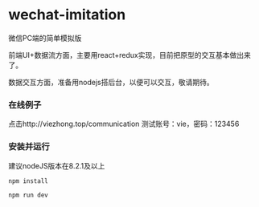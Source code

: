 # wechat-imitation
微信PC端的简单模拟版

前端UI+数据流方面，主要用react+redux实现，目前把原型的交互基本做出来了。

数据交互方面，准备用nodejs搭后台，以便可以交互，敬请期待。

### 在线例子

点击http://viezhong.top/communication
测试账号：vie，密码：123456

### 安装并运行
建议nodeJS版本在8.2.1及以上

`
npm install
`

`
npm run dev
`
